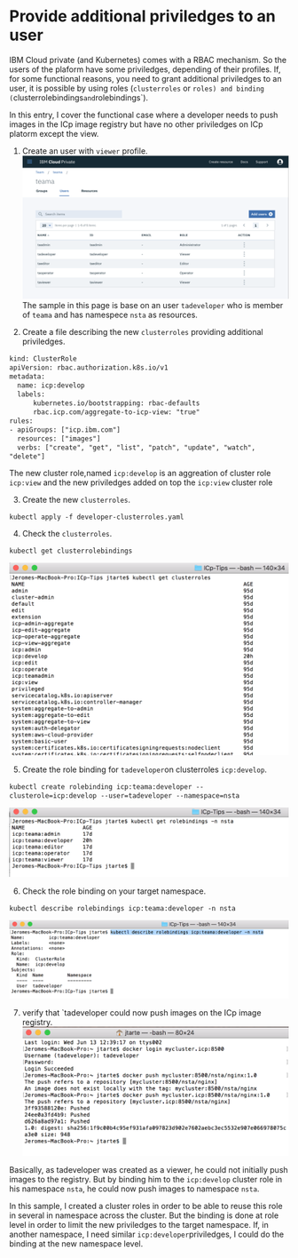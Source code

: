 # Provide additional priviledges to an user

IBM Cloud private (and Kubernetes) comes with a RBAC mechanism. So the users of the plaform have some priviledges, depending of their profiles.
If, for some functional reasons, you need to grant additional priviledges to an user, it is possible by using roles (`clusterroles` or `roles) and binding (`clusterrolebindings` and `rolebindings`).

In this entry, I cover the functional case where
a developer needs to push images in the ICp image registry but have no other priviledges on ICp platorm except the view.

1. Create an user with `viewer` profile.
![Users from team view](./images/rbac_add_priviledges_1.png)
  The sample in this page is base on an user `tadeveloper` who is member of `teama` and has namespece `nsta` as resources.

2. Create a file describing the new `clusterroles` providing additional priviledges.
  ```
  kind: ClusterRole
  apiVersion: rbac.authorization.k8s.io/v1
  metadata:
    name: icp:develop
    labels:
        kubernetes.io/bootstrapping: rbac-defaults
        rbac.icp.com/aggregate-to-icp-view: "true"
  rules:
  - apiGroups: ["icp.ibm.com"]
    resources: ["images"]
    verbs: ["create", "get", "list", "patch", "update", "watch", "delete"]
  ```
  The new cluster role,named `icp:develop` is an aggreation of cluster role `icp:view` and the new priviledges added on top the `icp:view` cluster role

3. Create the new `clusterroles`.
```
kubectl apply -f developer-clusterroles.yaml
```
4. Check the `clusterroles`.
```
kubectl get clusterrolebindings
```
![clusterroles list](./images/rbac_add_priviledges_2.png)

5. Create the role binding for `tadeveloper`on clusterroles `icp:develop`.
```
kubectl create rolebinding icp:teama:developer --clusterole=icp:develop --user=tadeveloper --namespace=nsta
```
![role binding](./images/rbac_add_priviledges_4.png)

6. Check the role binding on your target namespace.
```
kubectl describe rolebindings icp:teama:developer -n nsta
```
![role description](./images/rbac_add_priviledges_5.png)

7. verify that `tadeveloper could now push images on the ICp image registry.
![pushing images](./images/rbac_add_priviledges_6.png)

Basically, as tadeveloper was created as a viewer, he could not initially push images to the registry. But by binding him to the `icp:develop` cluster role in his namespace `nsta`, he could now push images to namespace `nsta`.


In this sample, I created a cluster roles in order to be able to reuse this role in several in namespace across the cluster. But the binding is done at role level in order to limit the new priviledges to the target namespace. If, in another namespace, I need similar `icp:developer`priviledges, I could do the binding at the new namespace level.  
